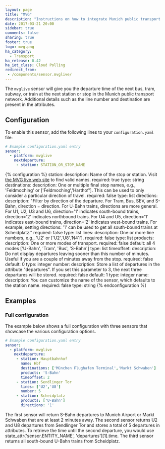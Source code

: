 ```yaml
---
layout: page
title: "MVG"
description: "Instructions on how to integrate Munich public transport departure times into Home Assistant."
date: 2017-03-21 20:00
sidebar: true
comments: false
sharing: true
footer: true
logo: mvg.png
ha_category:
  - Transport
ha_release: 0.42
ha_iot_class: Cloud Polling
redirect_from:
 - /components/sensor.mvglive/
---
```


The `mvglive` sensor will give you the departure time of the next bus, tram, subway, or train at the next station or stop in the Munich public transport network. Additional details such as the line number and destination are present in the attributes.

## Configuration

To enable this sensor, add the following lines to your `configuration.yaml` file:

```yaml
# Example configuration.yaml entry
sensor:
  - platform: mvglive
    nextdeparture:
     - station: STATION_OR_STOP_NAME
```

{% configuration %}
station:
  description: Name of the stop or station. Visit [the MVG live web site](http://www.mvg-live.de) to find valid names.
  required: true
  type: string
destinations:
  description: One or multiple final stop names, e.g., 'Feldmoching' or ['Feldmoching','Harthof']. This can be used to only consider a particular direction of travel.
  required: false
  type: list
directions:
  description: "Filter by direction of the departure. For Tram, Bus, SEV, and S-Bahn, direction = direction. For U-Bahn trains, directions are more general. For U1, U2, U3 and U6, direction='1' indicates south-bound trains, direction='2' indicates northbound trains. For U4 and U5, direction='1' indicates east-bound trains, direction='2' indicates west-bound trains. For example, setting directions: '1' can be used to get all south-bound trains at Scheidplatz."
  required: false
  type: list
lines:
  description: One or more line numbers, e.g., 'U2' or ['U2','U8','N41'].
  required: false
  type: list
products:
  description: One or more modes of transport.
  required: false
  default: all 4 modes ['U-Bahn', 'Tram', 'Bus', 'S-Bahn']
  type: list
timeoffset:
  description: Do not display departures leaving sooner than this number of minutes. Useful if you are a couple of minutes away from the stop.
  required: false
  default: 0
  type: integer
number:
  description: Store a list of departures in the attribute "departures". If you set this parameter to 3, the next three departures will be stored.
  required: false
  default: 1
  type: integer
name:
  description: You can customize the name of the sensor, which defaults to the station name.
  required: false
  type: string
{% endconfiguration %}

## Examples

### Full configuration

The example below shows a full configuration with three sensors that showcase the various configuration options.

```yaml
# Example configuration.yaml entry
sensor:
  - platform: mvglive
    nextdeparture:
     - station: Hauptbahnhof
       name: Hbf
       destinations: ['München Flughafen Terminal','Markt Schwaben']
       products: 'S-Bahn'
       timeoffset: 2
     - station: Sendlinger Tor
       lines: ['U2','U8']
       number: 5
     - station: Scheidplatz
       products: ['U-Bahn']
       directions: '1'
```

The first sensor will return S-Bahn departures to Munich Airport or Markt Schwaben that are at least 2 minutes away.
The second sensor returns U2 and U8 departures from Sendlinger Tor and stores a total of 5 departures in attributes. To retrieve the time until the second departure, you would use state_attr('sensor.ENTITY_NAME', 'departures')[1].time.
The third sensor returns all south-bound U-Bahn trains from Scheidplatz.
